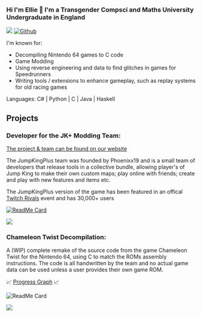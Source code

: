 ### Hi I'm Ellie 👋 I'm a Transgender Compsci and Maths University Undergraduate in England

![](https://visitor-badge.laobi.icu/badge?page_id=Elisiah.Elisiah)
[![Github](https://img.shields.io/github/followers/Elisiah?label=Follow&style=social)](https://github.com/Elisiah)

I'm known for:
- Decompiling Nintendo 64 games to C code
- Game Modding
- Using reverse engineering and data to find glitches in games for Speedrunners
- Writing tools / extensions to enhance gameplay, such as replay systems for old racing games

Languages: C# | Python | C | Java | Haskell

## Projects

### Developer for the JK+ Modding Team:

[The project & team can be found on our website](https://jumpkingplus.github.io/)

The JumpKingPlus team was founded by Phoenixx19 and is a small team of developers that release tools in a collective bundle, allowing player's of Jump King to make their own custom maps; play online with friends; create and play with new features and items etc.

The JumpKingPlus version of the game has been featured in an offical [Twitch Rivals](https://twitchrivals.com/) event and has 30,000+ users

[![ReadMe Card](https://github-readme-stats.vercel.app/api/pin/?username=jumpkingplus&repo=JumpKingPlus&show_owner=true)](https://github.com/Phoenixx19/JumpKingPlus)

![](https://camo.githubusercontent.com/484d1c37fc9b8e6609a7100eef355a8d60a0f0e2bc7722f061541e2a1c7ba045/68747470733a2f2f696d672e736869656c64732e696f2f6769746875622f646f776e6c6f6164732f4a756d704b696e67506c75732f4a756d704b696e67506c75732f746f74616c3f7374796c653d666c61742d737175617265)

### Chameleon Twist Decompilation:

A (WIP) complete remake of the source code from the game Chameleon Twist for the Nintendo 64, using C to match the ROMs assembly instructions.
The code is all handwritten by the team and no actual game data can be used unless a user provides their own game ROM.

📈 [Progress Graph](https://elisiah.github.io/DecompProgress/) 📈

![ReadMe Card](https://github-readme-stats.vercel.app/api/pin/?username=chameleonTwistRet&repo=chameleonTwistv1.0-JP)

<img src="https://img.shields.io/endpoint?url=https://raw.githubusercontent.com/chameleonTwistRet/chameleonTwist2v1.0-JP/master/assets_for_repo/badges/compiler.json&style='plastic'"/> 


<!--
**Elisiah/Elisiah** is a ✨ _special_ ✨ repository because its `README.md` (this file) appears on your GitHub profile.

Here are some ideas to get you started:

- 🔭 I’m currently working on ...
- 🌱 I’m currently learning ...
- 👯 I’m looking to collaborate on ...
- 🤔 I’m looking for help with ...
- 💬 Ask me about ...
- 📫 How to reach me: ...
- 😄 Pronouns: ...
- ⚡ Fun fact: ...
-->
